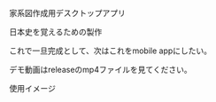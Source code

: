 家系図作成用デスクトップアプリ

日本史を覚えるための製作

これで一旦完成として、次はこれをmobile appにしたい。

デモ動画はreleaseのmp4ファイルを見てください。

使用イメージ

